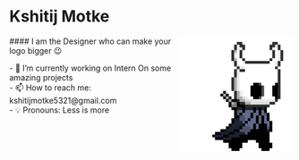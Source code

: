 # Kshitij Motke
<img align="right" src="https://raw.githubusercontent.com/TanZng/TanZng/master/assets/hollor_knight3.gif" width="200"/>
#### I am the Designer who can make your logo bigger 😉

 <p> 
- 🔭 I’m currently working on Intern On some amazing projects  
<br>- 📫 How to reach me: kshitijmotke5321@gmail.com 
<br>- 💡 Pronouns: Less is more 




<!--
**kmotke/kmotke** is a ✨ _special_ ✨ repository because its `README.md` (this file) appears on your GitHub profile.

Here are some ideas to get you started:

- 🔭 I’m currently working on ...
- 🌱 I’m currently learning ...
- 👯 I’m looking to collaborate on ...
- 🤔 I’m looking for help with ...
- 💬 Ask me about ...
- 📫 How to reach me: ...
- 😄 Pronouns: ...
- ⚡ Fun fact: ...
-->
